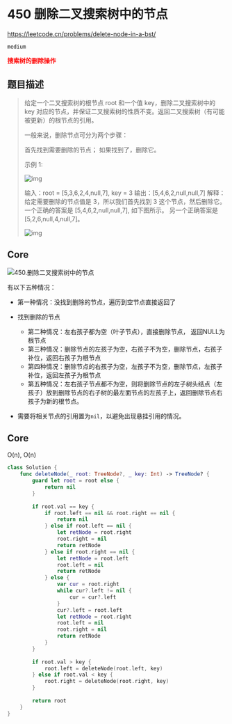 # 450 删除二叉搜索树中的节点

https://leetcode.cn/problems/delete-node-in-a-bst/

`medium`

**<font color=red>搜索树的删除操作</font>**

## 题目描述

> 给定一个二叉搜索树的根节点 root 和一个值 key，删除二叉搜索树中的 key 对应的节点，并保证二叉搜索树的性质不变。返回二叉搜索树（有可能被更新）的根节点的引用。
>
> 一般来说，删除节点可分为两个步骤：
>
> 首先找到需要删除的节点；
> 如果找到了，删除它。
>
>
> 示例 1:
>
> ![img](https://assets.leetcode.com/uploads/2020/09/04/del_node_1.jpg)
>
> 输入：root = [5,3,6,2,4,null,7], key = 3
> 输出：[5,4,6,2,null,null,7]
> 解释：给定需要删除的节点值是 3，所以我们首先找到 3 这个节点，然后删除它。
> 一个正确的答案是 [5,4,6,2,null,null,7], 如下图所示。
> 另一个正确答案是 [5,2,6,null,4,null,7]。
>
> ![img](https://assets.leetcode.com/uploads/2020/09/04/del_node_supp.jpg)



## Core

![450.删除二叉搜索树中的节点](https://code-thinking.cdn.bcebos.com/gifs/450.%E5%88%A0%E9%99%A4%E4%BA%8C%E5%8F%89%E6%90%9C%E7%B4%A2%E6%A0%91%E4%B8%AD%E7%9A%84%E8%8A%82%E7%82%B9.gif) 

有以下五种情况：

- 第一种情况：没找到删除的节点，遍历到空节点直接返回了
- 找到删除的节点
  - 第二种情况：左右孩子都为空（叶子节点），直接删除节点， 返回NULL为根节点
  - 第三种情况：删除节点的左孩子为空，右孩子不为空，删除节点，右孩子补位，返回右孩子为根节点
  - 第四种情况：删除节点的右孩子为空，左孩子不为空，删除节点，左孩子补位，返回左孩子为根节点
  - 第五种情况：左右孩子节点都不为空，则将删除节点的左子树头结点（左孩子）放到删除节点的右子树的最左面节点的左孩子上，返回删除节点右孩子为新的根节点。



- 需要将相关节点的引用置为`nil`，以避免出现悬挂引用的情况。



## Core

O(n), O(n)

```swift
class Solution {
    func deleteNode(_ root: TreeNode?, _ key: Int) -> TreeNode? {
        guard let root = root else {
            return nil
        }
        
        if root.val == key {
            if root.left == nil && root.right == nil {
                return nil
            } else if root.left == nil {
                let retNode = root.right
                root.right = nil
                return retNode
            } else if root.right == nil {
                let retNode = root.left
                root.left = nil
                return retNode
            } else {
                var cur = root.right
                while cur?.left != nil {
                    cur = cur?.left
                }
                cur?.left = root.left
                let retNode = root.right
                root.left = nil
                root.right = nil
                return retNode
            }
        }
        
        if root.val > key {
            root.left = deleteNode(root.left, key)
        } else if root.val < key {
            root.right = deleteNode(root.right, key)
        }
        
        return root
    }
}

```

